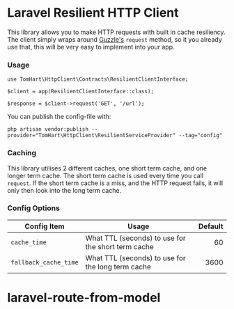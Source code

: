 # Laravel Resilient HTTP Client

This library allows you to make HTTP requests with built in cache resiliency.
The client simply wraps around [Guzzle's](http://docs.guzzlephp.org/en/stable/index.html) `request` method, so it 
you already use that, this will be very easy to implement into your app.

### Usage 

```
use TomHart\HttpClient\Contracts\ResilientClientInterface;

$client = app(ResilientClientInterface::class);

$response = $client->request('GET', '/url');
```

You can publish the config-file with:

`php artisan vendor:publish --provider="TomHart\HttpClient\ResilientServiceProvider" --tag="config"`

### Caching
This library utilises 2 different caches, one short term cache, and one longer term cache.
The short term cache is used every time you call `request`. If the short term cache is a miss, and the HTTP request
fails, it will only then look into the long term cache.

### Config Options

| Config Item           | Usage                                              | Default  |
| --------------------- | -------------------------------------------------- | --------:|
| `cache_time`          | What TTL (seconds) to use for the short term cache | 60       |
| `fallback_cache_time` | What TTL (seconds) to use for the long term cache  | 3600     |
# laravel-route-from-model
